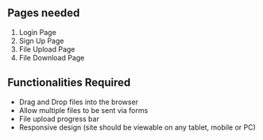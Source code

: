## Pages needed
1. Login Page
2. Sign Up Page
3. File Upload Page
4. File Download Page

## Functionalities Required
* Drag and Drop files into the browser
* Allow multiple files to be sent via forms
* File upload progress bar
* Responsive design (site should be viewable on any tablet, mobile or PC)
